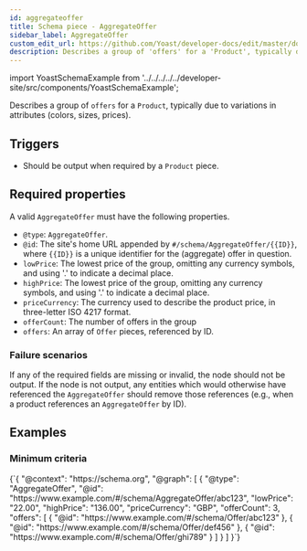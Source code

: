```yaml
---
id: aggregateoffer
title: Schema piece - AggregateOffer
sidebar_label: AggregateOffer
custom_edit_url: https://github.com/Yoast/developer-docs/edit/master/docs/features/schema/pieces/aggregateoffer.md
description: Describes a group of 'offers' for a 'Product', typically due to variations in attributes (colors, sizes, prices).
---
```

import YoastSchemaExample from '../../../../../developer-site/src/components/YoastSchemaExample';

Describes a group of `offers` for a `Product`, typically due to variations in attributes (colors, sizes, prices).

## Triggers
* Should be output when required by a `Product` piece.

## Required properties
A valid `AggregateOffer` must have the following properties.

* `@type`: `AggregateOffer`.
* `@id`: The site's home URL appended by `#/schema/AggregateOffer/{{ID}}`, where `{{ID}}` is a unique identifier for the (aggregate) offer in question.
* `lowPrice`: The lowest price of the group, omitting any currency symbols, and using '.' to indicate a decimal place.
* `highPrice`: The lowest price of the group, omitting any currency symbols, and using '.' to indicate a decimal place.
* `priceCurrency`: The currency used to describe the product price, in three-letter ISO 4217 format.
* `offerCount`: The number of offers in the group
* `offers`: An array of `Offer` pieces, referenced by ID.

### Failure scenarios
If any of the required fields are missing or invalid, the node should not be output.
If the node is not output, any entities which would otherwise have referenced the `AggregateOffer` should remove those references (e.g., when a product references an `AggregateOffer` by ID).

## Examples

### Minimum criteria

<YoastSchemaExample>
{`{
      "@context": "https://schema.org",
      "@graph": [
          {
              "@type": "AggregateOffer",
              "@id": "https://www.example.com/#/schema/AggregateOffer/abc123",
              "lowPrice": "22.00",
              "highPrice": "136.00",
              "priceCurrency": "GBP",
              "offerCount": 3,
              "offers": [
                  {
                      "@id": "https://www.example.com/#/schema/Offer/abc123"
                  },
                  {
                      "@id": "https://www.example.com/#/schema/Offer/def456"
                  },
                  {
                      "@id": "https://www.example.com/#/schema/Offer/ghi789"
                  }
              ]
          }
      ]
  }`}
</YoastSchemaExample>

